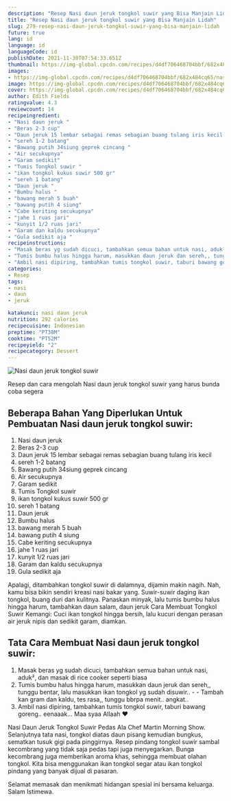 ```yaml
---
description: "Resep Nasi daun jeruk tongkol suwir yang Bisa Manjain Lidah"
title: "Resep Nasi daun jeruk tongkol suwir yang Bisa Manjain Lidah"
slug: 279-resep-nasi-daun-jeruk-tongkol-suwir-yang-bisa-manjain-lidah
future: true
lang: id
language: id
languageCode: id
publishDate: 2021-11-30T07:54:33.651Z 
thumbnail: https://img-global.cpcdn.com/recipes/d4df706468704bbf/682x484cq65/nasi-daun-jeruk-tongkol-suwir-foto-resep-utama.png
images:
- https://img-global.cpcdn.com/recipes/d4df706468704bbf/682x484cq65/nasi-daun-jeruk-tongkol-suwir-foto-resep-utama.png
image: https://img-global.cpcdn.com/recipes/d4df706468704bbf/682x484cq65/nasi-daun-jeruk-tongkol-suwir-foto-resep-utama.png
cover: https://img-global.cpcdn.com/recipes/d4df706468704bbf/682x484cq65/nasi-daun-jeruk-tongkol-suwir-foto-resep-utama.png
author: Edith Fields
ratingvalue: 4.3
reviewcount: 14
recipeingredient:
- "Nasi daun jeruk "
- "Beras 2-3 cup"
- "Daun jeruk 15 lembar sebagai remas sebagian buang tulang iris kecil "
- "sereh 1-2 batang"
- "Bawang putih 34siung geprek cincang "
- "Air secukupnya"
- "Garam sedikit"
- "Tumis Tongkol suwir "
- "ikan tongkol kukus suwir 500 gr"
- "sereh 1 batang"
- "Daun jeruk "
- "Bumbu halus "
- "bawang merah 5 buah"
- "bawang putih 4 siung"
- "Cabe keriting secukupnya"
- "jahe 1 ruas jari"
- "kunyit 1/2 ruas jari"
- "Garam dan kaldu secukupnya"
- "Gula sedikit aja "
recipeinstructions:
- "Masak beras yg sudah dicuci, tambahkan semua bahan untuk nasi, aduk², dan masak di rice cooker seperti biasa"
- "Tumis bumbu halus hingga harum, masukkan daun jeruk dan sereh,, tunggu bentar, lalu masukkan ikan tongkol yg sudah disuwir..  Tambah kan gram dan kaldu, tes rasa,, tunggu bbrpa menit.. angkat.."
- "Ambil nasi dipiring, tambahkan tumis tongkol suwir, taburi bawang goreng.. eenaaak... Maa syaa Allaah ❤️"
categories:
- Resep
tags:
- nasi
- daun
- jeruk

katakunci: nasi daun jeruk 
nutrition: 292 calories
recipecuisine: Indonesian
preptime: "PT38M"
cooktime: "PT52M"
recipeyield: "2"
recipecategory: Dessert
---
```



![Nasi daun jeruk tongkol suwir](https://img-global.cpcdn.com/recipes/d4df706468704bbf/682x484cq65/nasi-daun-jeruk-tongkol-suwir-foto-resep-utama.png)

Resep dan cara mengolah  Nasi daun jeruk tongkol suwir yang harus bunda coba segera

<!--inarticleads1-->

## Beberapa Bahan Yang Diperlukan Untuk Pembuatan Nasi daun jeruk tongkol suwir:

1. Nasi daun jeruk 
1. Beras 2-3 cup
1. Daun jeruk 15 lembar sebagai remas sebagian buang tulang iris kecil 
1. sereh 1-2 batang
1. Bawang putih 34siung geprek cincang 
1. Air secukupnya
1. Garam sedikit
1. Tumis Tongkol suwir 
1. ikan tongkol kukus suwir 500 gr
1. sereh 1 batang
1. Daun jeruk 
1. Bumbu halus 
1. bawang merah 5 buah
1. bawang putih 4 siung
1. Cabe keriting secukupnya
1. jahe 1 ruas jari
1. kunyit 1/2 ruas jari
1. Garam dan kaldu secukupnya
1. Gula sedikit aja 

Apalagi, ditambahkan tongkol suwir di dalamnya, dijamin makin nagih. Nah, kamu bisa bikin sendiri kreasi nasi bakar yang. Suwir-suwir daging ikan tongkol, buang duri dan kulitnya. Panaskan minyak, lalu tumis bumbu halus hingga harum, tambahkan daun salam, daun jeruk Cara Membuat Tongkol Suwir Kemangi: Cuci ikan tongkol hingga bersih, lalu kucuri dengan perasan air jeruk nipis dan sedikit garam, diamkan. 

<!--inarticleads2-->

## Tata Cara Membuat Nasi daun jeruk tongkol suwir:

1. Masak beras yg sudah dicuci, tambahkan semua bahan untuk nasi, aduk², dan masak di rice cooker seperti biasa
1. Tumis bumbu halus hingga harum, masukkan daun jeruk dan sereh,, tunggu bentar, lalu masukkan ikan tongkol yg sudah disuwir.. -  - Tambah kan gram dan kaldu, tes rasa,, tunggu bbrpa menit.. angkat..
1. Ambil nasi dipiring, tambahkan tumis tongkol suwir, taburi bawang goreng.. eenaaak... Maa syaa Allaah ❤️


Nasi Daun Jeruk Tongkol Suwir Pedas Ala Chef Martin Morning Show. Selanjutnya tata nasi, tongkol diatas daun pisang kemudian bungkus, sematkan tusuk gigi pada pinggirnya. Resep pindang tongkol suwir sambal kecombrang yang tidak saja pedas tapi juga menyegarkan. Bunga kecombrang juga memberikan aroma khas, sehingga membuat olahan tongkol. Kita bisa menggunakan ikan tongkol segar atau ikan tongkol pindang yang banyak dijual di pasaran. 

Selamat memasak dan menikmati hidangan spesial ini bersama keluarga. Salam Istimewa.
